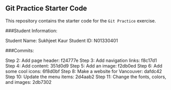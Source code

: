 ## Git Practice Starter Code

This repository contains the starter code for the `Git Practice` exercise.

###Student Information:

Student Name: Sukhjeet Kaur
Student ID: N01330401

###Commits:

Step 2: Add page header: f24777e
Step 3: Add navigation links: f8c17d1
Step 4: Add content: 351d0d9
Step 5: Add an image: f2db0ed
Step 6: Add some cool icons: 6f8d0bf
Step 8: Make a website for Vancouver: dafdc42
Step 10: Update the menu items: 2d4aab2
Step 11: Change the fonts, colors, and images: 2db7302

